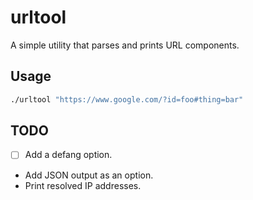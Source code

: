 # urltool

A simple utility that parses and prints URL components.

## Usage

```bash
./urltool "https://www.google.com/?id=foo#thing=bar"
```
## TODO

-[ ] Add a defang option.
- Add JSON output as an option.
- Print resolved IP addresses.
